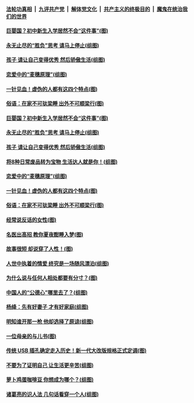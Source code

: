 ####  [法轮功真相](../../../../basic/blob/master/README.md?t=09080152) &nbsp;|&nbsp; [九评共产党](../../../../9ping.md/blob/master/README.md?t=09080152) &nbsp;|&nbsp; [解体党文化](../../../../jtdwh.md/blob/master/README.md?t=09080152)  &nbsp;|&nbsp; [共产主义的终极目的](../../../../gczydzjmd.md/blob/master/README.md?t=09080152) &nbsp;|&nbsp; [魔鬼在统治我们的世界](../../../../mgztzwmdsj.md/blob/master/README.md?t=09080152) 

#### [巨婴国？初中新生入学居然不会“这件事”(图)](../pages/p8/906524.md?t=09080152) 

#### [永无止尽的“胜负”思考 请马上停止(组图)](../pages/p8/906502.md?t=09080152) 

#### [孩子 请让自己变得优秀 然后骄傲生活(组图)](../pages/p8/896306.md?t=09080152) 

#### [恋爱中的“麦穗原理”(组图)](../pages/p8/906084.md?t=09080152) 

#### [一针见血！虚伪的人都有这四个特点(图)](../pages/p8/906298.md?t=09080152) 

#### [俗语：在家不可驮梁睡 出外不可顺梁行(图)](../pages/p8/906381.md?t=09080152) 

#### [巨婴国？初中新生入学居然不会“这件事”(图)](../pages/p8/906524.md?t=09080152) 

#### [永无止尽的“胜负”思考 请马上停止(组图)](../pages/p8/906502.md?t=09080152) 

#### [孩子 请让自己变得优秀 然后骄傲生活(组图)](../pages/p8/896306.md?t=09080152) 

#### [将8种日常废品转为宝物 生活达人就是你！(组图)](../pages/p8/906396.md?t=09080152) 

#### [恋爱中的“麦穗原理”(组图)](../pages/p8/906084.md?t=09080152) 

#### [一针见血！虚伪的人都有这四个特点(图)](../pages/p8/906298.md?t=09080152) 

#### [俗语：在家不可驮梁睡 出外不可顺梁行(图)](../pages/p8/906381.md?t=09080152) 

#### [经常说反话的女性(图)](../pages/p8/906289.md?t=09080152) 

#### [名医出高招 教你夏夜酣睡入梦(图)](../pages/p8/905220.md?t=09080152) 

#### [故事很短 却说穿了人性！(图)](../pages/p8/905475.md?t=09080152) 

#### [人世中执着的情爱 终究是一场随风漂泊(组图)](../pages/p8/906143.md?t=09080152) 

#### [为什么说与任何人相处都要有分寸？(图)](../pages/p8/906052.md?t=09080152) 

#### [中国人的“公德心”哪里去了？(组图)](../pages/p8/906244.md?t=09080152) 

#### [杨绛：先有好妻子 才有好家庭(组图)](../pages/p8/905468.md?t=09080152) 

#### [明知谁开那一枪 他却选择了原谅(组图)](../pages/p8/906029.md?t=09080152) 

#### [一位母亲的与儿书(图)](../pages/p8/905222.md?t=09080152) 

#### [传统 USB 插孔确定走入历史！新一代大改版规格正式定调(图)](../pages/p8/906163.md?t=09080152) 

#### [不要为了证明自己 让生活更辛苦(组图)](../pages/p8/906055.md?t=09080152) 

#### [萝卜鸡蛋咖啡豆 你想成为哪个？(组图)](../pages/p8/905878.md?t=09080152) 

#### [诸葛亮的识人法 几句话看穿一个人(组图)](../pages/p8/906117.md?t=09080152) 

